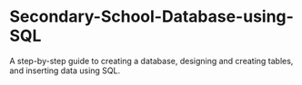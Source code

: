 # Secondary-School-Database-using-SQL
A step-by-step guide to creating a database, designing and creating tables, and inserting data using SQL.
